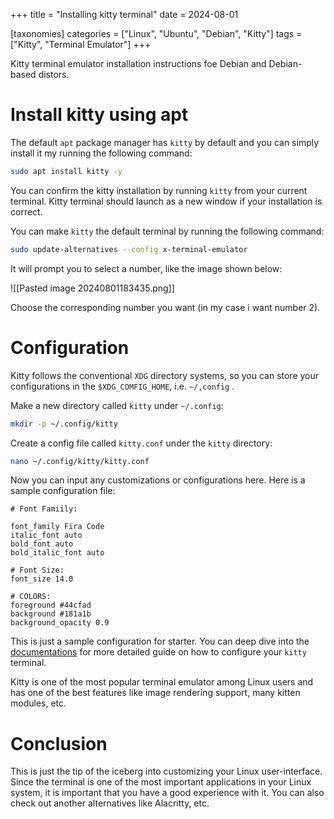 +++
title = "Installing kitty terminal"
date = 2024-08-01

[taxonomies]
categories = ["Linux", "Ubuntu", "Debian", "Kitty"]
tags = ["Kitty", "Terminal Emulator"]
+++

Kitty terminal emulator installation instructions foe Debian and Debian-based distors.

<!-- more -->

# Install kitty using apt

The default `apt` package manager has `kitty` by default and you can simply install it my running the following command:

```bash
sudo apt install kitty -y
```

You can confirm the kitty installation by running `kitty` from your current terminal.
Kitty terminal should launch as a new window if your installation is correct.

You can make `kitty` the default terminal by running the following command:

```bash
sudo update-alternatives --config x-terminal-emulator
```

It will prompt you to select a number, like the image shown below:

![[Pasted image 20240801183435.png]]

Choose the corresponding number you want (in my case i want number 2).

# Configuration

Kitty follows the conventional `XDG` directory systems, so you can store your configurations in the `$XDG_COMFIG_HOME`, i.e. `~/,config` .

Make a new directory called `kitty` under `~/.config`:

```bash
mkdir -p ~/.config/kitty
```

Create a config file called `kitty.conf` under the `kitty` directory:

```bash
nano ~/.config/kitty/kitty.conf
```

Now you can input any customizations or configurations here.
Here is a sample configuration file:

```
# Font Famiily:

font_family Fira Code
italic_font auto
bold_font auto
bold_italic_font auto

# Font Size:
font_size 14.0

# COLORS:
foreground #44cfad
background #181a1b
background_opacity 0.9

```

This is just a sample configuration for starter. You can deep dive into the [documentations](https://sw.kovidgoyal.net/kitty/conf/) for more detailed guide on how to configure your `kitty` terminal.

Kitty is one of the most popular terminal emulator among Linux users and has one of the best features like image rendering support, many kitten modules, etc.

# Conclusion

This is just the tip of the iceberg into customizing your Linux user-interface.
Since the terminal is one of the most important applications in your Linux system, it is important that you have a good experience with it.
You can also check out another alternatives like Alacritty, etc.
